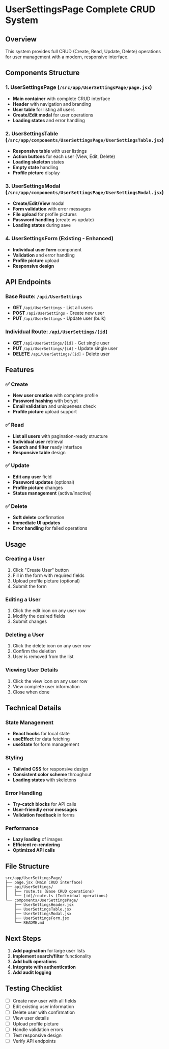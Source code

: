 # UserSettingsPage Complete CRUD System

## Overview
This system provides full CRUD (Create, Read, Update, Delete) operations for user management with a modern, responsive interface.

## Components Structure

### 1. **UserSettingsPage** (`/src/app/UserSettingsPage/page.jsx`)
- **Main container** with complete CRUD interface
- **Header** with navigation and branding
- **User table** for listing all users
- **Create/Edit modal** for user operations
- **Loading states** and error handling

### 2. **UserSettingsTable** (`/src/app/components/UserSettingsPage/UserSettingsTable.jsx`)
- **Responsive table** with user listings
- **Action buttons** for each user (View, Edit, Delete)
- **Loading skeleton** states
- **Empty state** handling
- **Profile picture** display

### 3. **UserSettingsModal** (`/src/app/components/UserSettingsPage/UserSettingsModal.jsx`)
- **Create/Edit/View** modal
- **Form validation** with error messages
- **File upload** for profile pictures
- **Password handling** (create vs update)
- **Loading states** during save

### 4. **UserSettingsForm** (Existing - Enhanced)
- **Individual user form** component
- **Validation** and error handling
- **Profile picture** upload
- **Responsive design**

## API Endpoints

### Base Route: `/api/UserSettings`
- **GET** `/api/UserSettings` - List all users
- **POST** `/api/UserSettings` - Create new user
- **PUT** `/api/UserSettings` - Update user (bulk)

### Individual Route: `/api/UserSettings/[id]`
- **GET** `/api/UserSettings/[id]` - Get single user
- **PUT** `/api/UserSettings/[id]` - Update single user
- **DELETE** `/api/UserSettings/[id]` - Delete user

## Features

### ✅ Create
- **New user creation** with complete profile
- **Password hashing** with bcrypt
- **Email validation** and uniqueness check
- **Profile picture** upload support

### ✅ Read
- **List all users** with pagination-ready structure
- **Individual user** retrieval
- **Search and filter** ready interface
- **Responsive table** design

### ✅ Update
- **Edit any user** field
- **Password updates** (optional)
- **Profile picture** changes
- **Status management** (active/inactive)

### ✅ Delete
- **Soft delete** confirmation
- **Immediate UI updates**
- **Error handling** for failed operations

## Usage

### Creating a User
1. Click "Create User" button
2. Fill in the form with required fields
3. Upload profile picture (optional)
4. Submit the form

### Editing a User
1. Click the edit icon on any user row
2. Modify the desired fields
3. Submit changes

### Deleting a User
1. Click the delete icon on any user row
2. Confirm the deletion
3. User is removed from the list

### Viewing User Details
1. Click the view icon on any user row
2. View complete user information
3. Close when done

## Technical Details

### State Management
- **React hooks** for local state
- **useEffect** for data fetching
- **useState** for form management

### Styling
- **Tailwind CSS** for responsive design
- **Consistent color scheme** throughout
- **Loading states** with skeletons

### Error Handling
- **Try-catch blocks** for API calls
- **User-friendly error messages**
- **Validation feedback** in forms

### Performance
- **Lazy loading** of images
- **Efficient re-rendering**
- **Optimized API calls**

## File Structure
```
src/app/UserSettingsPage/
├── page.jsx (Main CRUD interface)
├── api/UserSettings/
│   ├── route.ts (Base CRUD operations)
│   └── [id]/route.ts (Individual operations)
└── components/UserSettingsPage/
    ├── UserSettingsHeader.jsx
    ├── UserSettingsTable.jsx
    ├── UserSettingsModal.jsx
    ├── UserSettingsForm.jsx
    └── README.md
```

## Next Steps
1. **Add pagination** for large user lists
2. **Implement search/filter** functionality
3. **Add bulk operations**
4. **Integrate with authentication**
5. **Add audit logging**

## Testing Checklist
- [ ] Create new user with all fields
- [ ] Edit existing user information
- [ ] Delete user with confirmation
- [ ] View user details
- [ ] Upload profile picture
- [ ] Handle validation errors
- [ ] Test responsive design
- [ ] Verify API endpoints
